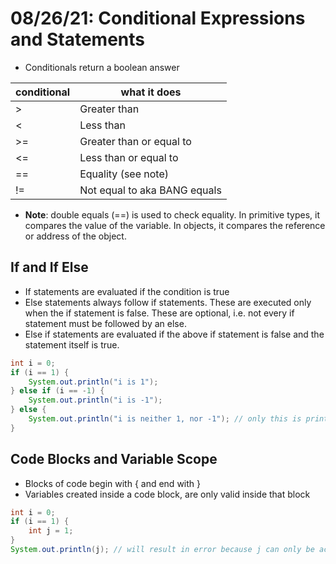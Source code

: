 # 08/26/21: Conditional Expressions and Statements

- Conditionals return a boolean answer

| conditional | what it does |
| ----------- | ------------ |
| > | Greater than |
| < | Less than |
| >= | Greater than or equal to |
| <= | Less than or equal to |
| == | Equality (see note) |
| != | Not equal to aka BANG equals |

- **Note**: double equals (==) is used to check equality. In primitive types, it compares the value of the variable. In objects, it compares the reference or address of the object.

## If and If Else
- If statements are evaluated if the condition is true
- Else statements always follow if statements. These are executed only when the if statement is false. These are optional, i.e. not every if statement must be followed by an else. 
- Else if statements are evaluated if the above if statement is false and the statement itself is true. 
``` java
int i = 0;
if (i == 1) {
    System.out.println("i is 1");
} else if (i == -1) {
    System.out.println("i is -1");
} else {
    System.out.println("i is neither 1, nor -1"); // only this is printed 
}
```
## Code Blocks and Variable Scope
- Blocks of code begin with { and end with }
- Variables created inside a code block, are only valid inside that block
``` java
int i = 0; 
if (i == 1) {
    int j = 1;
} 
System.out.println(j); // will result in error because j can only be accessed inside the if block it was created in
```
